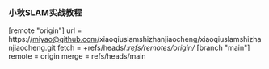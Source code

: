 ### 小秋SLAM实战教程

[remote "origin"]
	url = https://miyao@github.com/xiaoqiuslamshizhanjiaocheng/xiaoqiuslamshizhanjiaocheng.git
	fetch = +refs/heads/*:refs/remotes/origin/*
[branch "main"]
	remote = origin
	merge = refs/heads/main

